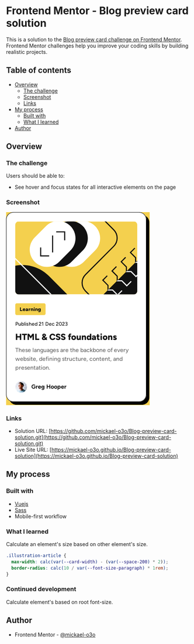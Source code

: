 # Frontend Mentor - Blog preview card solution

This is a solution to the [Blog preview card challenge on Frontend Mentor](https://www.frontendmentor.io/challenges/blog-preview-card-ckPaj01IcS). Frontend Mentor challenges help you improve your coding skills by building realistic projects.

## Table of contents

- [Overview](#overview)
  - [The challenge](#the-challenge)
  - [Screenshot](#screenshot)
  - [Links](#links)
- [My process](#my-process)
  - [Built with](#built-with)
  - [What I learned](#what-i-learned)
- [Author](#author)

## Overview

### The challenge

Users should be able to:

- See hover and focus states for all interactive elements on the page

### Screenshot

![](./screenshot.png)

### Links

- Solution URL: [https://github.com/mickael-o3o/Blog-preview-card-solution.git](https://github.com/mickael-o3o/Blog-preview-card-solution.git)
- Live Site URL: [https://mickael-o3o.github.io/Blog-preview-card-solution](https://mickael-o3o.github.io/Blog-preview-card-solution)

## My process

### Built with

- [Vuejs](https://vuejs.org)
- [Sass](https://sass-lang.com)
- Mobile-first workflow

### What I learned

Calculate an element's size based on other element's size.

```css
.illustration-article {
  max-width: calc(var(--card-width) - (var(--space-200) * 2));
  border-radius: calc(10 / var(--font-size-paragraph) * 1rem);
}
```

### Continued development

Calculate element's based on root font-size.

## Author

- Frontend Mentor - [@mickael-o3o](https://www.frontendmentor.io/profile/mickael-o3o)

